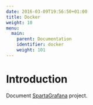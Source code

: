 ```yaml
---
date: 2016-03-09T19:56:50+01:00
title: Docker
weight: 10
menu:
  main:
    parent: Documentation
    identifier: docker
    weight: 101
---
```


# Introduction

Document [SpartaGrafana](https://github.com/mweagle/SpartaGrafana) project.